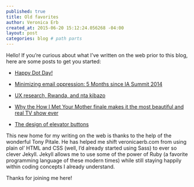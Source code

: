 ```yaml
---
published: true
title: Old favorites
author: Veronica Erb
created_at: 2015-06-20 15:12:24.056268 -04:00
layout: post
categories: blog # path parts
---
```


Hello! If you’re curious about what I’ve written on the web prior to this blog, here are some posts to get you started:

* [Happy Dot Day!](https://verbistheword.wordpress.com/2014/09/15/happy-dot-day/)

* [Minimizing email oppression: 5 Months since IA Summit 2014](https://verbistheword.wordpress.com/2014/08/25/minimizing-email-oppression-5-months-since-ia-summit-2014/)

* [UX research, Rwanda, and nta kibazo](https://verbistheword.wordpress.com/2014/07/04/ux-research-rwanda-and-nta-kibazo/)

* [Why the How I Met Your Mother finale makes it the most beautiful and real TV show ever](https://verbistheword.wordpress.com/2014/04/04/why-the-how-i-met-your-mother-finale-makes-it-the-most-beautiful-and-real-tv-show-ever/)

* [The design of elevator buttons](https://verbistheword.wordpress.com/2010/10/17/the-design-of-elevator-buttons/)

<!-- continue -->

This new home for my writing on the web is thanks to the help of the wonderful Tony Pitale. He has helped me shift veronicaerb.com from using plain ol’ HTML and CSS (well, I’d already started using Sass) to ever so clever Jekyll. Jekyll allows me to use some of the power of Ruby (a favorite programming language of these modern times) while still staying happily within coding concepts I already understand.

Thanks for joining me here!